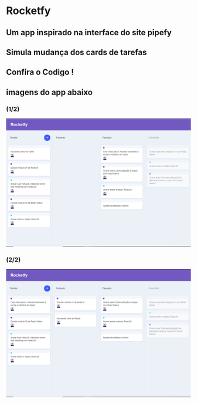 # Rocketfy
## Um app inspirado na interface do site pipefy
## Simula mudança dos cards de tarefas 
## Confira o Codigo !
## imagens do app abaixo

### (1/2)
![](https://github.com/JoaoVitorFerreiraJ/Rocketfy/blob/master/Rocketfy.PNG) 
### (2/2)
![](https://github.com/JoaoVitorFerreiraJ/Rocketfy/blob/master/Rocketfy2.PNG)
